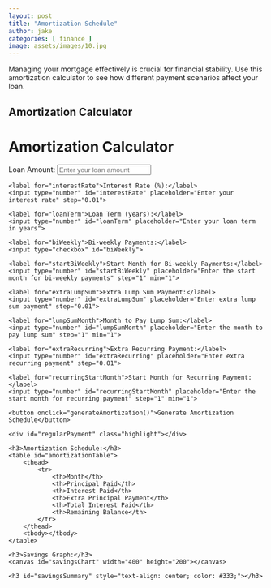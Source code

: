 ```yaml
---
layout: post
title: "Amortization Schedule"
author: jake
categories: [ finance ]
image: assets/images/10.jpg
---
```


Managing your mortgage effectively is crucial for financial stability. Use this amortization calculator to see how different payment scenarios affect your loan.

## Amortization Calculator

<div class="container">
    <h1>Amortization Calculator</h1>
    <label for="loanAmount">Loan Amount:</label>
    <input type="number" id="loanAmount" placeholder="Enter your loan amount">
    
    <label for="interestRate">Interest Rate (%):</label>
    <input type="number" id="interestRate" placeholder="Enter your interest rate" step="0.01">
    
    <label for="loanTerm">Loan Term (years):</label>
    <input type="number" id="loanTerm" placeholder="Enter your loan term in years">
    
    <label for="biWeekly">Bi-weekly Payments:</label>
    <input type="checkbox" id="biWeekly">
    
    <label for="startBiWeekly">Start Month for Bi-weekly Payments:</label>
    <input type="number" id="startBiWeekly" placeholder="Enter the start month for bi-weekly payments" step="1" min="1">
    
    <label for="extraLumpSum">Extra Lump Sum Payment:</label>
    <input type="number" id="extraLumpSum" placeholder="Enter extra lump sum payment" step="0.01">
    
    <label for="lumpSumMonth">Month to Pay Lump Sum:</label>
    <input type="number" id="lumpSumMonth" placeholder="Enter the month to pay lump sum" step="1" min="1">
    
    <label for="extraRecurring">Extra Recurring Payment:</label>
    <input type="number" id="extraRecurring" placeholder="Enter extra recurring payment" step="0.01">
    
    <label for="recurringStartMonth">Start Month for Recurring Payment:</label>
    <input type="number" id="recurringStartMonth" placeholder="Enter the start month for recurring payment" step="1" min="1">
    
    <button onclick="generateAmortization()">Generate Amortization Schedule</button>
    
    <div id="regularPayment" class="highlight"></div>
    
    <h3>Amortization Schedule:</h3>
    <table id="amortizationTable">
        <thead>
            <tr>
                <th>Month</th>
                <th>Principal Paid</th>
                <th>Interest Paid</th>
                <th>Extra Principal Payment</th>
                <th>Total Interest Paid</th>
                <th>Remaining Balance</th>
            </tr>
        </thead>
        <tbody></tbody>
    </table>
    
    <h3>Savings Graph:</h3>
    <canvas id="savingsChart" width="400" height="200"></canvas>
    
    <h3 id="savingsSummary" style="text-align: center; color: #333;"></h3>
</div>

<script>
    function generateAmortization() {
        let loanAmount = parseFloat(document.getElementById('loanAmount').value);
        let interestRate = parseFloat(document.getElementById('interestRate').value) / 100 / 12;
        let loanTerm = parseInt(document.getElementById('loanTerm').value) * 12;
        let biWeekly = document.getElementById('biWeekly').checked;
        let startBiWeekly = parseInt(document.getElementById('startBiWeekly').value) || 0;
        let extraLumpSum = parseFloat(document.getElementById('extraLumpSum').value) || 0;
        let lumpSumMonth = parseInt(document.getElementById('lumpSumMonth').value) || 0;
        let extraRecurring = parseFloat(document.getElementById('extraRecurring').value) || 0;
        let recurringStartMonth = parseInt(document.getElementById('recurringStartMonth').value) || 0;

        let monthlyPayment = loanAmount * interestRate / (1 - Math.pow(1 + interestRate, -loanTerm));
        let biWeeklyPayment = monthlyPayment / 2;
        document.getElementById('regularPayment').innerText = `Regular Monthly Payment (Principal & Interest): $${monthlyPayment.toFixed(2)}`;

        let amortizationData = [];
        let totalInterestPaid = 0;
        let principalPaid, interestPaid, extraPrincipal, remainingBalance = loanAmount;
        let biWeeklyCounter = 0;
        let totalPayments = loanTerm;

        for (let month = 1; month <= totalPayments; month++) {
            interestPaid = remainingBalance * interestRate;
            principalPaid = monthlyPayment - interestPaid;
            extraPrincipal = 0;

            if (biWeekly && month >= startBiWeekly && (month - startBiWeekly) % 6 === 0) {
                extraPrincipal = biWeeklyPayment;
            }

            extraPrincipal += (month === lumpSumMonth ? extraLumpSum : 0) + (month >= recurringStartMonth ? extraRecurring : 0);

            totalInterestPaid += interestPaid;
            remainingBalance -= (principalPaid + extraPrincipal);

            amortizationData.push({ month, principalPaid, interestPaid, extraPrincipal, totalInterestPaid, remainingBalance });

            if (remainingBalance <= 0) break;
        }

        populateTable(amortizationData);
        generateSavingsChart(amortizationData);
        calculateSavingsSummary(amortizationData, loanTerm, totalInterestPaid);
    }

    function populateTable(data) {
        let tableBody = document.getElementById('amortizationTable').getElementsByTagName('tbody')[0];
        tableBody.innerHTML = '';

        data.forEach(entry => {
            let row = tableBody.insertRow();
            row.insertCell(0).innerText = entry.month;
            row.insertCell(1).innerText = entry.principalPaid.toFixed(2);
            row.insertCell(2).innerText = entry.interestPaid.toFixed(2);
            row.insertCell(3).innerText = entry.extraPrincipal.toFixed(2);
            row.insertCell(4).innerText = entry.totalInterestPaid.toFixed(2);
            row.insertCell(5).innerText = entry.remainingBalance.toFixed(2);
        });
    }

    function generateSavingsChart(data) {
        let labels = data.map(entry => entry.month);
        let principalData = data.map(entry => entry.principalPaid);
        let interestData = data.map(entry => entry.interestPaid);
        let extraPrincipalData = data.map(entry => entry.extraPrincipal);

        let ctx = document.getElementById('savingsChart').getContext('2d');
        new Chart(ctx, {
            type: 'line',
            data: {
                labels,
                datasets: [
                    { label: 'Principal Paid', data: principalData, borderColor: 'green', fill: false },
                    { label: 'Interest Paid', data: interestData, borderColor: 'red', fill: false },
                    { label: 'Extra Principal', data: extraPrincipalData, borderColor: 'blue', fill: false }
                ]
            },
            options: {
                scales: {
                    yAxes: [{
                        ticks: {
                            beginAtZero: true
                        }
                    }]
                }
            }
        });
    }

    function calculateSavingsSummary(data, originalLoanTerm, totalInterestPaid) {
        let shortenedTerm = data.length;
        let interestSaved = totalInterestPaid - data[data.length - 1].totalInterestPaid;
        document.getElementById('savingsSummary').innerText = `By making extra payments, you have shortened your loan term by ${(originalLoanTerm - shortenedTerm) / 12} years and saved $${interestSaved.toFixed(2)} in interest!`;
    }
</script>
